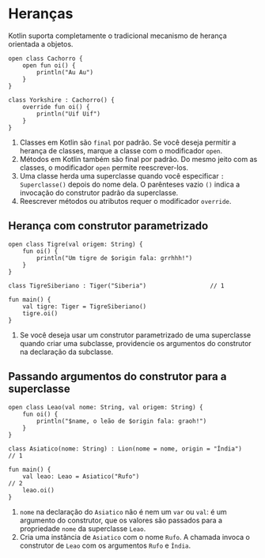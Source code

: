 # Heranças

Kotlin suporta completamente o tradicional mecanismo de herança orientada a objetos.

```run-kotlin
open class Cachorro {
    open fun oi() {
        println("Au Au")
    }
}

class Yorkshire : Cachorro() {
    override fun oi() { 
        println("Uif Uif")
    }
}
```

1. Classes em Kotlin são `final` por padrão. Se você deseja permitir a herança de classes, marque a classe com o modificador `open`.
2. Métodos em Kotlin também são final por padrão. Do mesmo jeito com as classes, o modificador `open` permite reescrever-los.
3. Uma classe herda uma superclasse quando você especificar `: Superclasse()` depois do nome dela. O parênteses vazio `()` indica a invocação do construtor padrão da superclasse.
4. Reescrever métodos ou atributos requer o modificador `override`.

## Herança com construtor parametrizado

```run-kotlin
open class Tigre(val origem: String) {
    fun oi() {
        println("Um tigre de $origin fala: grrhhh!")
    }
}

class TigreSiberiano : Tiger("Siberia")                  // 1

fun main() {
    val tigre: Tiger = TigreSiberiano()
    tigre.oi()
}
```

1. Se você deseja usar um construtor parametrizado de uma superclasse quando criar uma subclasse, providencie os argumentos do construtor na declaração da subclasse.

## Passando argumentos do construtor para a superclasse

```run-kotlin
open class Leao(val nome: String, val origem: String) {
    fun oi() {
        println("$name, o leão de $origin fala: graoh!")
    }
}

class Asiatico(nome: String) : Lion(nome = nome, origin = "Índia")    // 1

fun main() {
    val leao: Leao = Asiatico("Rufo")                                 // 2
    leao.oi()
}
```

1. `nome` na declaração do `Asiatico` não é nem um `var` ou `val`: é um argumento do construtor, que os valores são passados para a propriedade `nome` da superclasse `Leao`.
2. Cria uma instância de `Asiatico` com o nome `Rufo`. A chamada invoca o construtor de `Leao` com os argumentos `Rufo` e `Índia`.
